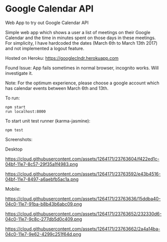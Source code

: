# Google Calendar API
Web App to try out Google Calendar API


Simple web app which shows a user a list of meetings on their Google Calendar and the time in minutes spent on those days 
in these meetings. For simplicity, I have hardcoded the dates (March 6th to March 13th 2017) and not implemented a logout feature. 

Hosted on Heroku: https://googleclndr.herokuapp.com

Found Issue: App fails sometimes in normal browser, incognito works. Will investigate it.

Note: For the optimum experience, please choose a google account which has calendar events between March 6th and 13th.


To run:
```
npm start
run localhost:8000
```

To start unit test runner (karma-jasmine):
```
npm test
```


Screenshots:

Desktop

https://cloud.githubusercontent.com/assets/1264171/23763604/f422ed1c-04bf-11e7-8c57-29f35a1f4983.png

https://cloud.githubusercontent.com/assets/1264171/23763592/e43b4516-04bf-11e7-8497-a6aebfb5ac1a.png

Mobile:

https://cloud.githubusercontent.com/assets/1264171/23763636/15ddba40-04c0-11e7-91ba-b8b43b6abc09.png

https://cloud.githubusercontent.com/assets/1264171/23763652/232330d6-04c0-11e7-9c8c-277db5d0c409.png

https://cloud.githubusercontent.com/assets/1264171/23763662/2a4a14ba-04c0-11e7-9e62-4299c251f64d.png

